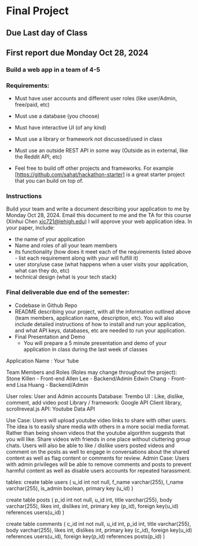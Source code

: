 # Final Project

## Due Last day of Class
## First report due Monday Oct 28, 2024

### Build a web app in a team of 4-5

### Requirements:
* Must have user accounts and different user roles (like user/Admin, free/paid, etc)
* Must use a database (you choose)
* Must have interactive UI (of any kind)
* Must use a library or framework not discussed/used in class
* Must use an outside REST API in some way (Outside as in external, like the Reddit API, etc)

* Feel free to build off other projects and frameworks. For example [https://github.com/sahat/hackathon-starter] is a great starter project that you can build on top of. 

### Instructions
Build your team and write a document describing your application to me by Monday Oct 28, 2024. Email this document to me and the TA for this course (Xinhui Chen xic721@lehigh.edu)  I will approve your web application idea. In your paper, include:
* the name of your application
* Name and roles of all your team members
* its functionality (how does it meet each of the requirements listed above - list each requirement along with your will fulfill it)
* user story/use case (what happens when a user visits your application, what can they do, etc)
* technical design (what is your tech stack)


### Final deliverable due end of the semester:
* Codebase in Github Repo
* README describing your project, with all the information outlined above (team members, application name, description, etc). You will also include detailed instructions of how to install and run your application, and what API keys, databases, etc are needed to run your application.
* Final Presentation and Demo
  * You will prepare a 5 minute presentation and demo of your application in class during the last week of classes


Application Name : Your ‘tube 

Team Members and Roles (Roles may change throughout the project):
Stone Killen - Front-end
Allen Lee - Backend/Admin
Edwin Chang - Front-end
Lisa Huang - Backend/Admin

User roles: User and Admin accounts 
Database: Trembo
UI : Like, dislike, comment, add video post
Library / framework: Google API Client library, scrollreveal.js 
API: Youtube Data API

Use Case: Users will upload youtube video links to share with other users. The idea is to easily share media with others in a more social media format. Rather than being shown videos that the youtube algorithm suggests that you will like. Share videos with friends in one place without cluttering group chats. Users will also be able to like / dislike users posted videos and comment on the posts as well to engage in conversations about the shared content as well as flag content or comments for review. 
Admin Case: Users with admin privileges will be able to remove comments and posts to prevent harmful content as well as disable users accounts for repeated harassment. 

tables:
create table users (
  u_id int not null,
  f_name varchar(255),
  l_name varchar(255),
  is_admin boolean,
  primary key (u_id)
)

create table posts (
  p_id int not null,
  u_id int,
  title varchar(255),
  body varchar(255),
  likes int,
  dislikes int,
  primary key (p_id),
  foreign key(u_id)
  references users(u_id)
)

create table comments (
  c_id int not null,
  u_id int,
  p_id int,
  title varchar(255),
  body varchar(255),
  likes int,
  dislikes int,
  primary key (c_id),
  foreign key(u_id)
  references users(u_id),
  foreign key(p_id)
  references posts(p_id)
)